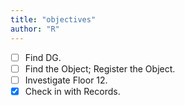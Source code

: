 ```yaml
---
title: "objectives"
author: "R"
---
```


- [ ] Find DG.
- [ ] Find the Object; Register the Object.
- [ ] Investigate Floor 12.
- [x] Check in with Records.
